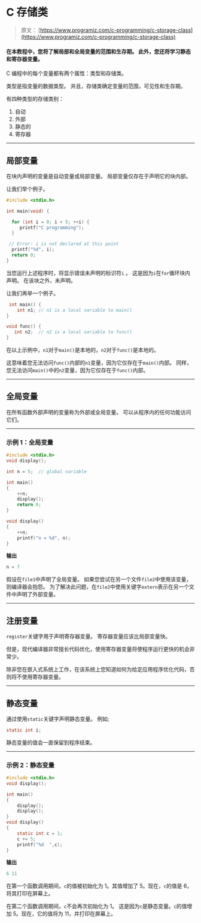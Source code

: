 # C 存储类

> 原文： [https://www.programiz.com/c-programming/c-storage-class](https://www.programiz.com/c-programming/c-storage-class)

#### 在本教程中，您将了解局部和全局变量的范围和生存期。 此外，您还将学习静态和寄存器变量。

C 编程中的每个变量都有两个属性：类型和存储类。

类型是指变量的数据类型。 并且，存储类确定变量的范围，可见性和生存期。

有四种类型的存储类别：

1.  自动
2.  外部
3.  静态的
4.  寄存器

* * *

## 局部变量

在块内声明的变量是自动变量或局部变量。 局部变量仅存在于声明它的块内部。

让我们举个例子。

```c
#include <stdio.h>

int main(void) {

  for (int i = 0; i < 5; ++i) {
     printf("C programming");
  }

 // Error: i is not declared at this point
  printf("%d", i);  
  return 0;
}
```

当您运行上述程序时，将显示错误未声明的标识符`i` 。 这是因为`i`在`for`循环块内声明。 在该块之外，未声明。

让我们再举一个例子。

```c
 int main() {
    int n1; // n1 is a local variable to main()
}

void func() {
   int n2;  // n2 is a local variable to func()
} 
```

在以上示例中，`n1`对于`main()`是本地的，`n2`对于`func()`是本地的。

这意味着您无法访问`func()`内部的`n1`变量，因为它仅存在于`main()`内部。 同样，您无法访问`main()`中的`n2`变量，因为它仅存在于`func()`内部。

* * *

## 全局变量

在所有函数外部声明的变量称为外部或全局变量。 可以从程序内的任何功能访问它们。

* * *

### 示例 1：全局变量

```c
#include <stdio.h>
void display();

int n = 5;  // global variable

int main()
{
    ++n;     
    display();
    return 0;
}

void display()
{
    ++n;   
    printf("n = %d", n);
} 
```

**输出**

```c
n = 7
```

假设在`file1`中声明了全局变量。 如果您尝试在另一个文件`file2`中使用该变量，则编译器会抱怨。 为了解决此问题，在`file2`中使用关键字`extern`表示在另一个文件中声明了外部变量。

* * *

## 注册变量

`register`关键字用于声明寄存器变量。 寄存器变量应该比局部变量快。

但是，现代编译器非常擅长代码优化，使用寄存器变量将使程序运行更快的机会非常少。

除非您在嵌入式系统上工作，在该系统上您知道如何为给定应用程序优化代码，否则将不使用寄存器变量。

* * *

## 静态变量

通过使用`static`关键字声明静态变量。 例如;

```c
static int i;
```

静态变量的值会一直保留到程序结束。

* * *

### 示例 2：静态变量

```c
#include <stdio.h>
void display();

int main()
{
    display();
    display();
}
void display()
{
    static int c = 1;
    c += 5;
    printf("%d  ",c);
} 
```

**输出**

```c
6 11
```

在第一个函数调用期间，`c`的值被初始化为 1。其值增加了 5。现在，`c`的值是 6，将其打印在屏幕上。

在第二个函数调用期间，`c`不会再次初始化为 1。 这是因为`c`是静态变量。`c`的值增加 5。现在，它的值将为 11，并打印在屏幕上。